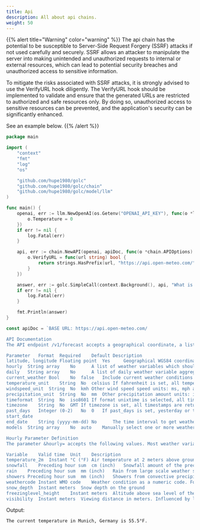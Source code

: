 ```yaml
---
title: Api
description: All about api chains.
weight: 50
---
```

{{% alert title="Warning" color="warning" %}}
The api chain has the potential to be susceptible to Server-Side Request Forgery (SSRF) attacks if not used carefully and securely. SSRF allows an attacker to manipulate the server into making unintended and unauthorized requests to internal or external resources, which can lead to potential security breaches and unauthorized access to sensitive information.

To mitigate the risks associated with SSRF attacks, it is strongly advised to use the VerifyURL hook diligently. The VerifyURL hook should be implemented to validate and ensure that the generated URLs are restricted to authorized and safe resources only. By doing so, unauthorized access to sensitive resources can be prevented, and the application's security can be significantly enhanced.

See an example below.
{{% /alert %}}

```go
package main

import (
	"context"
	"fmt"
	"log"
	"os"

	"github.com/hupe1980/golc"
	"github.com/hupe1980/golc/chain"
	"github.com/hupe1980/golc/model/llm"
)

func main() {
	openai, err := llm.NewOpenAI(os.Getenv("OPENAI_API_KEY"), func(o *llm.OpenAIOptions) {
		o.Temperature = 0
	})
	if err != nil {
		log.Fatal(err)
	}

	api, err := chain.NewAPI(openai, apiDoc, func(o *chain.APIOptions) {
		o.VerifyURL = func(url string) bool {
			return strings.HasPrefix(url, "https://api.open-meteo.com/")
		}
	})

	answer, err := golc.SimpleCall(context.Background(), api, "What is the weather like right now in Munich, Germany in degrees Fahrenheit?")
	if err != nil {
		log.Fatal(err)
	}

	fmt.Println(answer)
}

const apiDoc = `BASE URL: https://api.open-meteo.com/

API Documentation
The API endpoint /v1/forecast accepts a geographical coordinate, a list of weather variables and responds with a JSON hourly weather forecast for 7 days. Time always starts at 0:00 today and contains 168 hours. All URL parameters are listed below:

Parameter	Format	Required	Default	Description
latitude, longitude	Floating point	Yes		Geographical WGS84 coordinate of the location
hourly	String array	No		A list of weather variables which should be returned. Values can be comma separated, or multiple &hourly= parameter in the URL can be used.
daily	String array	No		A list of daily weather variable aggregations which should be returned. Values can be comma separated, or multiple &daily= parameter in the URL can be used. If daily weather variables are specified, parameter timezone is required.
current_weather	Bool	No	false	Include current weather conditions in the JSON output.
temperature_unit	String	No	celsius	If fahrenheit is set, all temperature values are converted to Fahrenheit.
windspeed_unit	String	No	kmh	Other wind speed speed units: ms, mph and kn
precipitation_unit	String	No	mm	Other precipitation amount units: inch
timeformat	String	No	iso8601	If format unixtime is selected, all time values are returned in UNIX epoch time in seconds. Please note that all timestamp are in GMT+0! For daily values with unix timestamps, please apply utc_offset_seconds again to get the correct date.
timezone	String	No	GMT	If timezone is set, all timestamps are returned as local-time and data is returned starting at 00:00 local-time. Any time zone name from the time zone database is supported. If auto is set as a time zone, the coordinates will be automatically resolved to the local time zone.
past_days	Integer (0-2)	No	0	If past_days is set, yesterday or the day before yesterday data are also returned.
start_date
end_date	String (yyyy-mm-dd)	No		The time interval to get weather data. A day must be specified as an ISO8601 date (e.g. 2022-06-30).
models	String array	No	auto	Manually select one or more weather models. Per default, the best suitable weather models will be combined.

Hourly Parameter Definition
The parameter &hourly= accepts the following values. Most weather variables are given as an instantaneous value for the indicated hour. Some variables like precipitation are calculated from the preceding hour as an average or sum.

Variable	Valid time	Unit	Description
temperature_2m	Instant	°C (°F)	Air temperature at 2 meters above ground
snowfall	Preceding hour sum	cm (inch)	Snowfall amount of the preceding hour in centimeters. For the water equivalent in millimeter, divide by 7. E.g. 7 cm snow = 10 mm precipitation water equivalent
rain	Preceding hour sum	mm (inch)	Rain from large scale weather systems of the preceding hour in millimeter
showers	Preceding hour sum	mm (inch)	Showers from convective precipitation in millimeters from the preceding hour
weathercode	Instant	WMO code	Weather condition as a numeric code. Follow WMO weather interpretation codes. See table below for details.
snow_depth	Instant	meters	Snow depth on the ground
freezinglevel_height	Instant	meters	Altitude above sea level of the 0°C level
visibility	Instant	meters	Viewing distance in meters. Influenced by low clouds, humidity and aerosols. Maximum visibility is approximately 24 km.`
```
Output:
```text
The current temperature in Munich, Germany is 55.5°F.
```